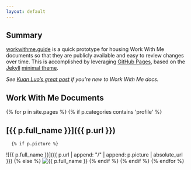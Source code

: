 ```yaml
---
layout: default
---
```


## Summary

[workwithme.guide](./) is a quick prototype for housing Work With Me documents so that they are publicly available and easy to review changes over time. This is accomplished by leveraging [GitHub Pages](https://pages.github.com/), based on the [Jekyll](https://jekyllrb.com/) [minimal theme](https://github.com/pages-themes/minimal).

*See [Kuan Luo’s great post](https://www.cockroachlabs.com/blog/how-to-work-with-me/) if you’re new to Work With Me docs.*

## Work With Me Documents

{% for p in site.pages %}
    {% if p.categories contains 'profile' %}
## [{{ p.full_name }}]({{ p.url }})
      {% if p.picture %}
![{{ p.full_name }}]({{ p.url | append: "/" | append: p.picture | absolute_url }})
      {% else %} 
![{{ p.full_name }}](https://upload.wikimedia.org/wikipedia/commons/7/7c/Profile_avatar_placeholder_large.png)
      {% endif %}
   {% endif %}
{% endfor %}
